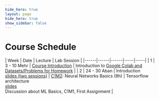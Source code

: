 ```yaml
---
hide_hero: true
layout: page
hide_hero: true
show_sidebar: false
---
```


# Course Schedule

| Week 	| Date	| Lecture 	| Lab Session 	|
|------|------|------|-----|-----|
| 1 | 3 - 10 Mehr | [Course Introduction](https://docs.google.com/presentation/d/1pjlp63eZbRW_cRZKk0i9IB4BaX30JMzwiPygbX6zocY/edit?usp=sharing)	| Introduction to [Google Colab and Datasets/Problems for Homework](https://colab.research.google.com/drive/1d2EkG4eZM_fU44yB7yXff7L-I0R4L9g0?usp=sharing) |
| 2 | 24 - 30 Aban | Introduction<br>[slides (two sessions)](https://github.com/teias-courses/dl99/raw/gh-pages/slides/1-Introduction_to_deep_learning-flipped.pdf)	| [C1M2](https://www.coursera.org/learn/neural-networks-deep-learning/home/week/2): Neural Networks Basics (8h)	| Tensorflow architecture<br>[slides](https://github.com/iust-deep-learning/tensorflow-2-tutorial/raw/master/part_01_tf_architecture/slides.pdf)<br>Discussion about ML Basics, C1M1, First Assignment 	|

